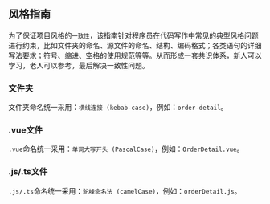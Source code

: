 ## 风格指南
为了保证项目风格的`一致性`，该指南针对程序员在代码写作中常见的典型风格问题进行约束，比如文件夹的命名、源文件的命名、结构、编码格式；各类语句的详细写法要求；符号、缩进、空格的使用规范等等。从而形成一套共识体系，新人可以学习，老人可以参考，最后解决一致性问题。

### 文件夹
文件夹命名统一采用：`横线连接 (kebab-case)`，例如：`order-detail`。

### .vue文件
`.vue`命名统一采用：`单词大写开头 (PascalCase)`，例如：`OrderDetail.vue`。

### .js/.ts文件
`.js/.ts`命名统一采用：`驼峰命名法 (camelCase)`，例如：`orderDetail.js`。